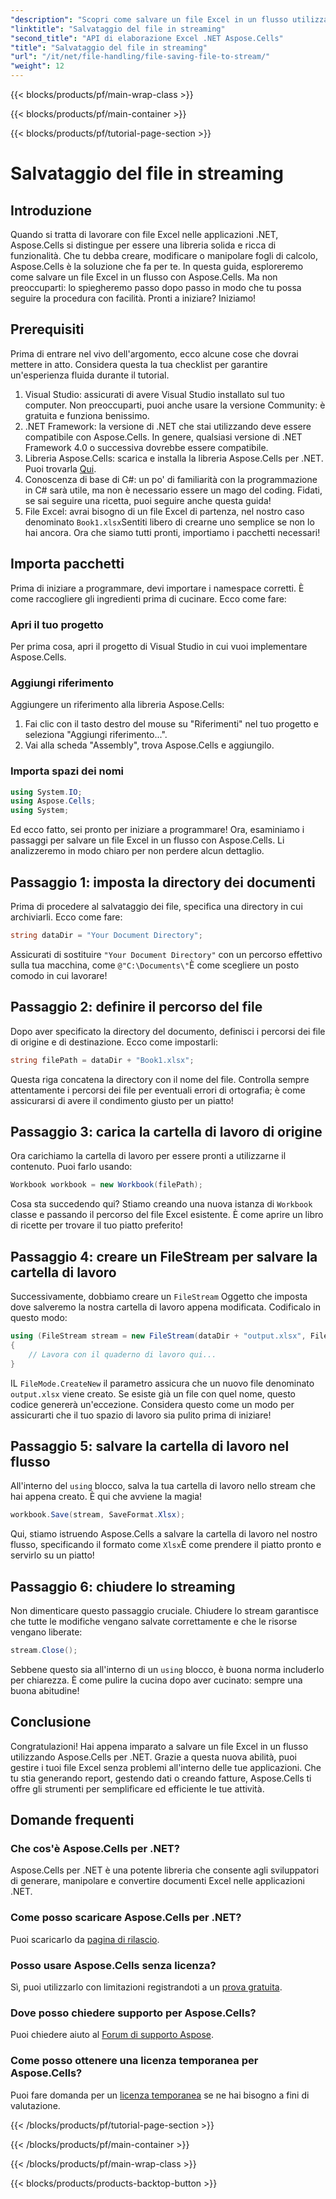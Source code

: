 ```yaml
---
"description": "Scopri come salvare un file Excel in un flusso utilizzando Aspose.Cells per .NET con questa guida dettagliata ricca di esempi."
"linktitle": "Salvataggio del file in streaming"
"second_title": "API di elaborazione Excel .NET Aspose.Cells"
"title": "Salvataggio del file in streaming"
"url": "/it/net/file-handling/file-saving-file-to-stream/"
"weight": 12
---
```


{{< blocks/products/pf/main-wrap-class >}}

{{< blocks/products/pf/main-container >}}

{{< blocks/products/pf/tutorial-page-section >}}

# Salvataggio del file in streaming

## Introduzione
Quando si tratta di lavorare con file Excel nelle applicazioni .NET, Aspose.Cells si distingue per essere una libreria solida e ricca di funzionalità. Che tu debba creare, modificare o manipolare fogli di calcolo, Aspose.Cells è la soluzione che fa per te. In questa guida, esploreremo come salvare un file Excel in un flusso con Aspose.Cells. Ma non preoccuparti: lo spiegheremo passo dopo passo in modo che tu possa seguire la procedura con facilità. Pronti a iniziare? Iniziamo!
## Prerequisiti
Prima di entrare nel vivo dell'argomento, ecco alcune cose che dovrai mettere in atto. Considera questa la tua checklist per garantire un'esperienza fluida durante il tutorial.
1. Visual Studio: assicurati di avere Visual Studio installato sul tuo computer. Non preoccuparti, puoi anche usare la versione Community: è gratuita e funziona benissimo.
2. .NET Framework: la versione di .NET che stai utilizzando deve essere compatibile con Aspose.Cells. In genere, qualsiasi versione di .NET Framework 4.0 o successiva dovrebbe essere compatibile.
3. Libreria Aspose.Cells: scarica e installa la libreria Aspose.Cells per .NET. Puoi trovarla [Qui](https://releases.aspose.com/cells/net/). 
4. Conoscenza di base di C#: un po' di familiarità con la programmazione in C# sarà utile, ma non è necessario essere un mago del coding. Fidati, se sai seguire una ricetta, puoi seguire anche questa guida!
5. File Excel: avrai bisogno di un file Excel di partenza, nel nostro caso denominato `Book1.xlsx`Sentiti libero di crearne uno semplice se non lo hai ancora.
Ora che siamo tutti pronti, importiamo i pacchetti necessari!
## Importa pacchetti
Prima di iniziare a programmare, devi importare i namespace corretti. È come raccogliere gli ingredienti prima di cucinare. Ecco come fare:
### Apri il tuo progetto
Per prima cosa, apri il progetto di Visual Studio in cui vuoi implementare Aspose.Cells.
### Aggiungi riferimento
Aggiungere un riferimento alla libreria Aspose.Cells:
1. Fai clic con il tasto destro del mouse su "Riferimenti" nel tuo progetto e seleziona "Aggiungi riferimento...".
2. Vai alla scheda "Assembly", trova Aspose.Cells e aggiungilo.
### Importa spazi dei nomi
```csharp
using System.IO;
using Aspose.Cells;
using System;
```
Ed ecco fatto, sei pronto per iniziare a programmare! 
Ora, esaminiamo i passaggi per salvare un file Excel in un flusso con Aspose.Cells. Li analizzeremo in modo chiaro per non perdere alcun dettaglio.
## Passaggio 1: imposta la directory dei documenti
Prima di procedere al salvataggio dei file, specifica una directory in cui archiviarli. Ecco come fare:
```csharp
string dataDir = "Your Document Directory";
```
Assicurati di sostituire `"Your Document Directory"` con un percorso effettivo sulla tua macchina, come `@"C:\Documents\"`È come scegliere un posto comodo in cui lavorare!
## Passaggio 2: definire il percorso del file
Dopo aver specificato la directory del documento, definisci i percorsi dei file di origine e di destinazione. Ecco come impostarli:
```csharp
string filePath = dataDir + "Book1.xlsx";
```
Questa riga concatena la directory con il nome del file. Controlla sempre attentamente i percorsi dei file per eventuali errori di ortografia; è come assicurarsi di avere il condimento giusto per un piatto!
## Passaggio 3: carica la cartella di lavoro di origine
Ora carichiamo la cartella di lavoro per essere pronti a utilizzarne il contenuto. Puoi farlo usando:
```csharp
Workbook workbook = new Workbook(filePath);
```
Cosa sta succedendo qui? Stiamo creando una nuova istanza di `Workbook` classe e passando il percorso del file Excel esistente. È come aprire un libro di ricette per trovare il tuo piatto preferito!
## Passaggio 4: creare un FileStream per salvare la cartella di lavoro
Successivamente, dobbiamo creare un `FileStream` Oggetto che imposta dove salveremo la nostra cartella di lavoro appena modificata. Codificalo in questo modo:
```csharp
using (FileStream stream = new FileStream(dataDir + "output.xlsx", FileMode.CreateNew))
{
    // Lavora con il quaderno di lavoro qui...
}
```
IL `FileMode.CreateNew` il parametro assicura che un nuovo file denominato `output.xlsx` viene creato. Se esiste già un file con quel nome, questo codice genererà un'eccezione. Considera questo come un modo per assicurarti che il tuo spazio di lavoro sia pulito prima di iniziare!
## Passaggio 5: salvare la cartella di lavoro nel flusso
All'interno del `using` blocco, salva la tua cartella di lavoro nello stream che hai appena creato. È qui che avviene la magia!
```csharp
workbook.Save(stream, SaveFormat.Xlsx);
```
Qui, stiamo istruendo Aspose.Cells a salvare la cartella di lavoro nel nostro flusso, specificando il formato come `Xlsx`È come prendere il piatto pronto e servirlo su un piatto!
## Passaggio 6: chiudere lo streaming
Non dimenticare questo passaggio cruciale. Chiudere lo stream garantisce che tutte le modifiche vengano salvate correttamente e che le risorse vengano liberate:
```csharp
stream.Close();
```
Sebbene questo sia all'interno di un `using` blocco, è buona norma includerlo per chiarezza. È come pulire la cucina dopo aver cucinato: sempre una buona abitudine!
## Conclusione
Congratulazioni! Hai appena imparato a salvare un file Excel in un flusso utilizzando Aspose.Cells per .NET. Grazie a questa nuova abilità, puoi gestire i tuoi file Excel senza problemi all'interno delle tue applicazioni. Che tu stia generando report, gestendo dati o creando fatture, Aspose.Cells ti offre gli strumenti per semplificare ed efficiente le tue attività.
## Domande frequenti
### Che cos'è Aspose.Cells per .NET?
Aspose.Cells per .NET è una potente libreria che consente agli sviluppatori di generare, manipolare e convertire documenti Excel nelle applicazioni .NET.
### Come posso scaricare Aspose.Cells per .NET?
Puoi scaricarlo da [pagina di rilascio](https://releases.aspose.com/cells/net/).
### Posso usare Aspose.Cells senza licenza?
Sì, puoi utilizzarlo con limitazioni registrandoti a un [prova gratuita](https://releases.aspose.com/). 
### Dove posso chiedere supporto per Aspose.Cells?
Puoi chiedere aiuto al [Forum di supporto Aspose](https://forum.aspose.com/c/cells/9).
### Come posso ottenere una licenza temporanea per Aspose.Cells?
Puoi fare domanda per un [licenza temporanea](https://purchase.aspose.com/temporary-license/) se ne hai bisogno a fini di valutazione.

{{< /blocks/products/pf/tutorial-page-section >}}

{{< /blocks/products/pf/main-container >}}

{{< /blocks/products/pf/main-wrap-class >}}

{{< blocks/products/products-backtop-button >}}
